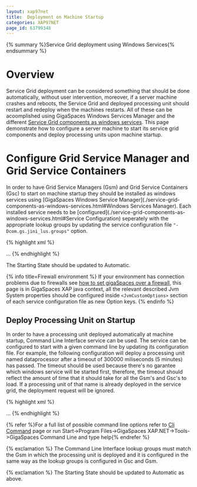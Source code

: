 ```yaml
---
layout: xap97net
title:  Deployment on Machine Startup
categories: XAP97NET
page_id: 63799348
---
```


{% summary %}Service Grid deployment using Windows Services{% endsummary %}

# Overview

Service Grid deployment can be considered something that should be done automatically, without user intervention, moreover, if a server machine crashes and reboots, the Service Grid and deployed processing unit should restart and redeploy when the machines restarts. All of these can be acoomplished using GigaSpaces Windows Services Manager and the different [Service Grid components as windows services](./service-grid-components-as-windows-services.html). This page demonstrate how to configure a server machine to start its service grid components and deploy processing units upon machine startup.

# Configure Grid Service Manager and Grid Service Containers

In order to have Grid Service Managers (Gsm) and Grid Service Containers (Gsc) to start on machine startup they should be installed as windows services using [GigaSpaces Windows Service Manager](./service-grid-components-as-windows-services.html#Windows Services Manager). Each installed service needs to be [configured](./service-grid-components-as-windows-services.html#Service Configuration) seperately with the appropriate lookup groups by updating the service configuration file `"-Dcom.gs.jini_lus.groups"` option.

{% highlight xml %}
<?xml version="1.0" encoding="utf-8" ?>
<configuration>
  <configSections>
    <section name="GigaSpaces" type="GigaSpaces.Core.Configuration.GigaSpacesCoreConfiguration,
  </configSections>
  <GigaSpaces>
    <JvmSettings>
      ...
      <JvmCustomOptions>
        <add Option="-Dcom.gs.jini_lus.locators=$(DefaultLocators)"/>
        <add Option="-Dcom.gs.jini_lus.groups=$(DefaultLookupGroups)"/>
        ...
      </JvmCustomOptions>
    </JvmSettings>
  </GigaSpaces>
</configuration>
{% endhighlight %}

The Starting State should be updated to Automatic.

{% info title=Firewall environment %}
If your environment has connection problems due to firewalls see [how to set gigaSpaces over a firewall](http://wiki.gigaspaces.com/wiki/display/XAP95/How+to+Set+GigaSpaces+Over+a+Firewall), this page is in GigaSpaces XAP java context, all the relevant described Jvm System properties should be configured inside `<JvmCustomOptions>` section of each service configuration file as new Option keys.
{% endinfo %}

# Deploy Processing Unit on Startup

In order to have a processing unit deployed automatically at machine startup, Command Line Interface service can be used. The service can be configured to start with a given command line by updating its configuration file. For example, the following configuration will deploy a processing unit named dataprocessor after a timeout of 300000 miliseconds (5 minutes) has passed. The timeout should be used because there's no garantee which windows service will be started first, therefore, the timeout should reflect the amount of time that it should take for all the Gsm's and Gsc's to load. If a processing unit of that name is already deployed in the service grid, the deployment request will be ignored.

{% highlight xml %}
<?xml version="1.0" encoding="utf-8" ?>
<configuration>
  <configSections>
    <section name="GigaSpaces" type="GigaSpaces.Core.Configuration.GigaSpacesCoreConfiguration, GigaSpaces.Core"/>
    <section name="GigaSpaces.Services.Cli" type="GigaSpaces.Services.Cli.Configuration.GigaSpacesCliConfiguration, GigaSpaces.Services.Cli"/>
  </configSections>
  <GigaSpaces.Services.Cli CommandLine="pudeploy -timeout 300000 dataprocessor"/>
  ...
</configuration>
{% endhighlight %}

{% refer %}For a full list of possible command line options refer to [Cli Command](http://wiki.gigaspaces.com/wiki/display/XAP95/gs.bat+-+Other+CLI+Commands) page or run Start->Program Files->GigaSpaces XAP.NET->Tools->GigaSpaces Command Line and type help{% endrefer %}

{% exclamation %} The Command Line Interface lookup groups must match the Gsm in which the processing unit is deployed and it is configured in the same way as the lookup groups is configured in Gsc and Gsm.

{% exclamation %} The Starting State should be updated to Automatic as above.
